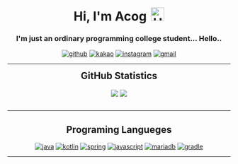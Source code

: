 <ul style="list-style: none;">

</ul>
<div align="center">
<h1>Hi, I'm Acog<img src="https://raw.githubusercontent.com/iampavangandhi/iampavangandhi/master/gifs/Hi.gif" alt="Hi" style="width: 30px;margin-left: 10px;"></h1>

<h3>I'm just an ordinary programming college student... Hello..</h3>

<a href="https://github.com/acogkr" target="_blank"><img src="https://img.shields.io/badge/-Github-black?logo=github&style=flat-square" alt="github"/></a>
<a href="https://qr.kakao.com/talk/.ReiTFSG5aWzUG7AVMWfp3n6Y9g-"><img src="https://img.shields.io/badge/-kakaotalk-white?logo=kakaotalk&style=flat-square" alt="kakao"/></a>
<a href="https://www.instagram.com/acog_kr" target="_blank"><img src="https://img.shields.io/badge/-Instagram-pink?logo=instagram&textColor=white&style=flat-square" alt="instagram"/></a>
<a href="mailto:acog.seongmin@gmail.com"><img src="https://img.shields.io/badge/-Gmail-white?logo=gmail&style=flat-square" alt="gmail"/></a><br/>
</div>


---

<div align="center">

<h2 style="margin: 5px 10px;">GitHub Statistics </h2>
<div style="display: flex; align-items: center; justify-content: center;">

[![](https://github-readme-stats.vercel.app/api?username=acogkr&show_icons=true&theme=tokyonight&hide_border=true&locale=en)](https://github.com/acogkr)
[![](https://github-readme-streak-stats.herokuapp.com/?user=acogkr&theme=tokyonight&hide_border=true)](https://github.com/acogkr)

</div>
</div>

<div align="center">

</div>


------
<div align="center">
<h2>Programing Langueges</h2>

<a href="https://oracle.com/java" target="_blank"><img src="https://img.shields.io/badge/java-white.svg?style=for-the-badge&logo=java&logoColor=ba5139" alt="java"/></a>
<a href="https://kotlinlang.org/" target="_blank"><img src="https://img.shields.io/badge/kotlin-white?logo=kotlin&style=for-the-badge" alt="kotlin"/></a>
<a href="https://spring.io/" target="_blank"><img src="https://img.shields.io/badge/spring.js-white?logo=spring&style=for-the-badge" alt="spring"/></a>
<a href="https://developer.mozilla.org/en-US/docs/Web/JavaScript" target="_blank"><img src="https://img.shields.io/badge/JavaScript-white.svg?style=for-the-badge&logo=javascript&logoColor=#F7DF1E" alt="javascript"/></a>
<a href="https://mariadb.org/" target="_blank"><img src="https://img.shields.io/badge/mariadb-white.svg?style=for-the-badge&logo=mariadb&logoColor=FF2D20" alt="mariadb"/></a>
<a href="https://gradle.org/" target="_blank"><img src="https://img.shields.io/badge/gradle-white.svg?style=for-the-badge&logo=gradle&logoColor=122e39" alt="gradle"/></a>

---
  
